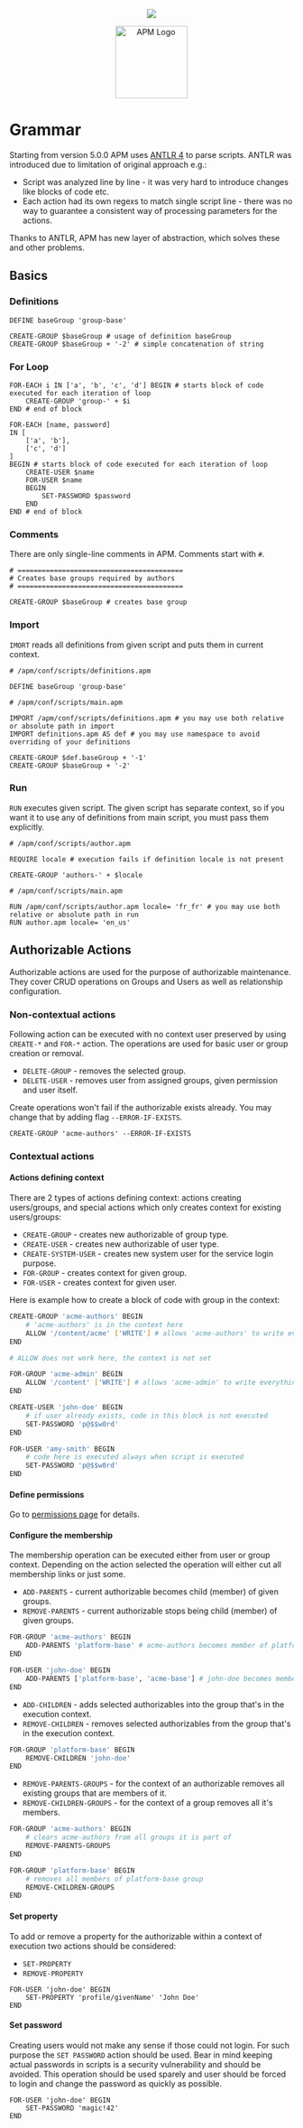 <p align="center">
    <img src="wtt-logo.png" style="vertical-align: middle">
</p><p align="center">
    <img src="apm-logo.png" alt="APM Logo" style="width: 128px; vertical-align: middle">
</p>

# Grammar
Starting from version 5.0.0 APM uses [ANTLR 4](https://www.antlr.org/) to parse scripts. ANTLR was introduced due to limitation of original approach e.g.:
* Script was analyzed line by line - it was very hard to introduce changes like blocks of code etc.
* Each action had its own regexs to match single script line - there was no way to guarantee a consistent way of processing parameters for the actions.

Thanks to ANTLR, APM has new layer of abstraction, which solves these and other problems. 

## Basics
### Definitions
```
DEFINE baseGroup 'group-base'

CREATE-GROUP $baseGroup # usage of definition baseGroup
CREATE-GROUP $baseGroup + '-2' # simple concatenation of string
```

### For Loop
```
FOR-EACH i IN ['a', 'b', 'c', 'd'] BEGIN # starts block of code executed for each iteration of loop
    CREATE-GROUP 'group-' + $i
END # end of block
```

```
FOR-EACH [name, password] 
IN [
    ['a', 'b'],
    ['c', 'd']
] 
BEGIN # starts block of code executed for each iteration of loop
    CREATE-USER $name
    FOR-USER $name 
    BEGIN
        SET-PASSWORD $password
    END
END # end of block
```

### Comments
There are only single-line comments in APM. Comments start with `#`.
```
# =========================================
# Creates base groups required by authors
# =========================================

CREATE-GROUP $baseGroup # creates base group
```

### Import 
`IMORT` reads all definitions from given script and puts them in current context.
```
# /apm/conf/scripts/definitions.apm

DEFINE baseGroup 'group-base'
```

```
# /apm/conf/scripts/main.apm

IMPORT /apm/conf/scripts/definitions.apm # you may use both relative or absolute path in import
IMPORT definitions.apm AS def # you may use namespace to avoid overriding of your definitions

CREATE-GROUP $def.baseGroup + '-1'
CREATE-GROUP $baseGroup + '-2'
```
### Run
`RUN` executes given script. The given script has separate context, so if you want it to use any of definitions from main script, you must pass them explicitly.
```
# /apm/conf/scripts/author.apm

REQUIRE locale # execution fails if definition locale is not present

CREATE-GROUP 'authors-' + $locale
``` 

```
# /apm/conf/scripts/main.apm

RUN /apm/conf/scripts/author.apm locale= 'fr_fr' # you may use both relative or absolute path in run
RUN author.apm locale= 'en_us'
```
## Authorizable Actions
Authorizable actions are used for the purpose of authorizable maintenance. They cover CRUD operations on Groups and Users as well as relationship configuration.

### Non-contextual actions
Following action can be executed with no context user preserved by using `CREATE-*` and `FOR-*` action. The operations are used for basic user or group creation or removal.
* `DELETE-GROUP` - removes the selected group.
* `DELETE-USER` - removes user from assigned groups, given permission and user itself.

Create operations won't fail if the authorizable exists already. You may change that by adding flag `--ERROR-IF-EXISTS`. 

```
CREATE-GROUP 'acme-authors' --ERROR-IF-EXISTS
```

### Contextual actions
#### Actions defining context
There are 2 types of actions defining context: actions creating users/groups, and special actions which only creates context for existing users/groups: 
* `CREATE-GROUP` - creates new authorizable of group type.
* `CREATE-USER` - creates new authorizable of user type.
* `CREATE-SYSTEM-USER` - creates new system user for the service login purpose.
* `FOR-GROUP` - creates context for given group.
* `FOR-USER` - creates context for given user.

Here is example how to create a block of code with group in the context: 

```bash
CREATE-GROUP 'acme-authors' BEGIN
    # 'acme-authors' is in the context here
    ALLOW '/content/acme' ['WRITE'] # allows 'acme-authors' to write everything under /content/acme 
END

# ALLOW does not work here, the context is not set

FOR-GROUP 'acme-admin' BEGIN
    ALLOW '/content' ['WRITE'] # allows 'acme-admin' to write everything under /content
END
```



```bash
CREATE-USER 'john-doe' BEGIN 
    # if user already exists, code in this block is not executed
    SET-PASSWORD 'p@$$w0rd'
END

FOR-USER 'amy-smith' BEGIN
    # code here is executed always when script is executed
    SET-PASSWORD 'p@$$w0rd'
END
```
 
#### Define permissions
Go to [permissions page](/docs/permissions.md) for details.

#### Configure the membership
The membership operation can be executed either from user or group context. Depending on the action selected the operation will either cut all membership links or just some.

* `ADD-PARENTS` - current authorizable becomes child (member) of given groups.
* `REMOVE-PARENTS` - current authorizable stops being child (member) of given groups.

```bash
FOR-GROUP 'acme-authors' BEGIN
    ADD-PARENTS 'platform-base' # acme-authors becomes member of platform-base (platform-base is parent of acme-authors) 
END

FOR-USER 'john-doe' BEGIN
    ADD-PARENTS ['platform-base', 'acme-base'] # john-doe becomes member of platform-base and acme-base groups
END
```

* `ADD-CHILDREN` - adds selected authorizables into the group that's in the execution context.
* `REMOVE-CHILDREN` - removes selected authorizables from the group that's in the execution context.

```bash
FOR-GROUP 'platform-base' BEGIN
    REMOVE-CHILDREN 'john-doe'
END
```

* `REMOVE-PARENTS-GROUPS` - for the context of an authorizable removes all existing groups that are members of it.
* `REMOVE-CHILDREN-GROUPS` - for the context of a group removes all it's members.

```bash
FOR-GROUP 'acme-authors' BEGIN
    # clears acme-authors from all groups it is part of
    REMOVE-PARENTS-GROUPS
END

FOR-GROUP 'platform-base' BEGIN
    # removes all members of platform-base group
    REMOVE-CHILDREN-GROUPS
END
```

#### Set property
To add or remove a property for the authorizable within a context of execution two actions should be considered:
* `SET-PROPERTY`
* `REMOVE-PROPERTY`

```
FOR-USER 'john-doe' BEGIN
    SET-PROPERTY 'profile/givenName' 'John Doe'
END
```

#### Set password
Creating users would not make any sense if those could not login. For such purpose the `SET PASSWORD` action should be used. Bear in mind keeping actual passwords in scripts is a security vulnerability and should be avoided. This operation should be used sparely and user should be forced to login and change the password as quickly as possible.

```
FOR-USER 'john-doe' BEGIN
    SET-PASSWORD 'magic!42'
END
```
